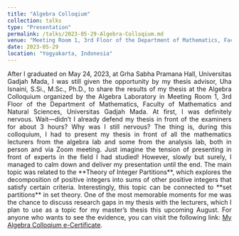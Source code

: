 ```yaml
---
title: "Algebra Colloqium"
collection: talks
type: "Presentation"
permalink: /talks/2023-05-29-Algebra-Colloqium.md
venue: "Meeting Room 1, 3rd Floor of the Department of Mathematics, Faculty of Mathematics and Natural Sciences, Universitas Gadjah Mada"
date: 2023-05-29
location: "Yogyakarta, Indonesia"
---
```


<p align=justify>
After I graduated on May 24, 2023, at Grha Sabha Pramana Hall, Universitas Gadjah Mada, I was still given the opportunity by my thesis advisor, Uha Isnaini, S.Si., M.Sc., Ph.D., to share the results of my thesis at the Algebra Colloquium organized by the Algebra Laboratory in Meeting Room 1, 3rd Floor of the Department of Mathematics, Faculty of Mathematics and Natural Sciences, Universitas Gadjah Mada.  At first, I was definitely nervous. Wait—didn’t I already defend my thesis in front of the examiners for about 3 hours? Why was I still nervous? The thing is, during this colloquium, I had to present my thesis in front of all the mathematics lecturers from the algebra lab and some from the analysis lab, both in person and via Zoom meeting. Just imagine the tension of presenting in front of experts in the field I had studied!  However, slowly but surely, I managed to calm down and deliver my presentation until the end. The main topic was related to the **Theory of Integer Partitions**, which explores the decomposition of positive integers into sums of other positive integers that satisfy certain criteria. Interestingly, this topic can be connected to **set partitions** in set theory.  One of the most memorable moments for me was the chance to discuss research gaps in my thesis with the lecturers, which I plan to use as a topic for my master’s thesis this upcoming August. For anyone who wants to see the evidence, you can visit the following link:
<a href="https://agung-aldhi-prastya.github.io/files/Sertifikat Kolokium Aljabar Mei 2023 Agung Aldhi Prastya, S.Mat..pdf" target="_blank">My Algebra Colloqium e-Certificate</a>.
</p>
